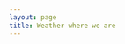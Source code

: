 ```yaml
---
layout: page
title: Weather where we are
---
```


<iframe id="iframe" frameborder="0" width="100%" height="100%" style="width: 100%; height: 100%; min-height: 600px"></iframe>

<script type="text/javascript" src="{{ site.baseurl }}public/data.js"></script>
<script type="text/javascript">

var points = data.destinations[data.destinations.length - 1].points;
var point = points[points.length - 1];

var url = "https://embed.windy.com/?" + point.lat + "," + point.lng + ",6,menu,marker";

var iframe = document.getElementById("iframe");
iframe.src = url;
</script>
